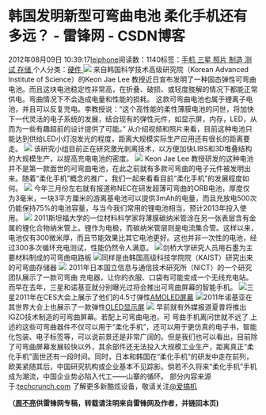 
# 韩国发明新型可弯曲电池 柔化手机还有多远？ - 雷锋网 - CSDN博客


2012年08月09日 10:39:17[leiphone](https://me.csdn.net/leiphone)阅读数：1140标签：[手机																](https://so.csdn.net/so/search/s.do?q=手机&t=blog)[三星																](https://so.csdn.net/so/search/s.do?q=三星&t=blog)[照片																](https://so.csdn.net/so/search/s.do?q=照片&t=blog)[制造																](https://so.csdn.net/so/search/s.do?q=制造&t=blog)[测试																](https://so.csdn.net/so/search/s.do?q=测试&t=blog)[存储																](https://so.csdn.net/so/search/s.do?q=存储&t=blog)[
							](https://so.csdn.net/so/search/s.do?q=测试&t=blog)[
																					](https://so.csdn.net/so/search/s.do?q=制造&t=blog)个人分类：[硬件																](https://blog.csdn.net/leiphone/article/category/877730)
[
																								](https://so.csdn.net/so/search/s.do?q=制造&t=blog)
[
				](https://so.csdn.net/so/search/s.do?q=照片&t=blog)
[
			](https://so.csdn.net/so/search/s.do?q=照片&t=blog)
[
		](https://so.csdn.net/so/search/s.do?q=三星&t=blog)
[
	](https://so.csdn.net/so/search/s.do?q=手机&t=blog)
![](http://www.leiphone.com/wp-content/uploads/2012/08/tou-222.jpg)
来自韩国科学技术高级研究院（Korean Advanced Institute of Science）的Keon Jae Lee 教授近日宣布发明了一种固态弹性可弯曲电池。而且这块电池稳定性非常高，在折叠、破损、或轻度肢解的情况下都能正常供电。弯曲情况下不会造成电量和性能的损耗。
这款可弯曲电池也属于锂离子电池，并且可以反复充电。李教授说：“这个高性能的柔性薄膜电池的问世，将加快下一代灵活的电子系统的发展，结合现有的弹性元件，如显示屏，内存，LED，从而为一些有趣超前的设计提供了可能。”
从介绍视频和照片来看，目前这种电池只能达到供给LED小灯泡发光的程度，距离大规模实际生产应用还有很长的距离要走。
![](http://www.leiphone.com/wp-content/uploads/2012/08/fb2.png)
该研究小组目前正在研究激光剥离技术，以方便加快LIBS和3D堆叠结构的大规模生产，以提高充电电池的密度。
![](http://www.leiphone.com/wp-content/uploads/2012/08/fb11.png)
Keon Jae Lee 教授研发的这种电池并不是第一款面世的可弯曲电池，在此之前就有多款可弯曲的电子元件被发明出来。随着“柔化手机”概念的推广，我们一起来看看目前“柔化手机”的发展程度如何。
![](http://www.leiphone.com/wp-content/uploads/2012/08/NEC1.jpg)
今年三月份左右就有报道称NEC在研发超薄可弯曲的ORB电池，厚度仅 为3毫米，一块3平方厘米的游离基电池可以提供3mAh的电量，而且充放电500次仍能保持75%的电池容量，与当今我们常用的锂电池相当，预计2013年投入使用。
![](http://www.leiphone.com/wp-content/uploads/2012/08/am.jpg)
2011斯坦福大学的一位材料科学家将薄膜碳纳米管涂在另一张表层含有金属的锂化合物纳米管上。锂作为电极，而碳纳米管层则是电流集合管。这样以来，电池仅有300微米厚，而且节能效果比其它电池更好。这也并非一次性的电池，经过300多次循环充电测试，性能仍然令人满意。
![](http://www.leiphone.com/wp-content/uploads/2012/08/dlb.png)剑桥大学研究人员用石墨为主要材料制成的可弯曲电路板
![](http://www.leiphone.com/wp-content/uploads/2012/08/ccq.jpg)同样是由韩国高级科技学院院（KAIST）研究出来的可弯曲存储器
![](http://www.leiphone.com/wp-content/uploads/2012/08/c1.jpg)
2011年日本国立信息与通信技术研究所（NICT）的一个研究团队展示了一款可弯曲 充电器，让你的衣服、口袋有可能变成一个无线充电站。
而早在去年，三星和诺基亚就分别曝光过将会推出可弯曲屏幕的智能手机。
![](http://www.leiphone.com/wp-content/uploads/2012/08/sac.jpg)三星2011年在CES大会上展示了他们的4.5寸弹性[AMOLED屏幕](http://www.leiphone.com/samsung-flexible.html)
![](http://www.leiphone.com/wp-content/uploads/2012/08/no.jpg)2011年诺基亚在其世界大会上也展示了一款弹性[OLED显示屏](http://www.leiphone.com/nokia-humanform.html)
![](http://www.leiphone.com/wp-content/uploads/2012/08/sa.jpg)
早前就有外媒报道夏普将推出IGZO技术制造的可弯曲屏幕。若配上可弯曲电池，可 弯曲手机离问世就不远了
上述的这些可弯曲器件不仅可以用于“柔化手机”，还可以用于更仿真的电子书，智能化包装、电子标签等，可以说前景还是非常广阔的。但是我们也可以看出，目前除了可弯曲屏幕发展较快以外，其余部件还无法投入大规模工业生产，距离真正“柔化手机”面世还有一段时间。同时，日本和韩国在“柔化手机”的研发中走在前列，欧美紧随其后，中国研究机构或企业基本不见踪影。倘若不久将来“柔化手机”手机成为潮流，中国企业势必陷入代工——山寨的循环。
部分内容来源于:[techcrunch.com](http://techcrunch.com/2012/08/06/flexible-batteries-promise-thinner-and-lighter-foldable-electronics/)
了解更多新酷炫设备，敬请关注[@爱搞机](http://weibo.com/u/2708473010)

**（****[周不亮](http://www.leiphone.com/author/%E5%91%A8%E4%B8%8D%E4%BA%AE)****供****雷锋网****专稿，转载请注明来自雷锋网及作者，并链回本页)**

